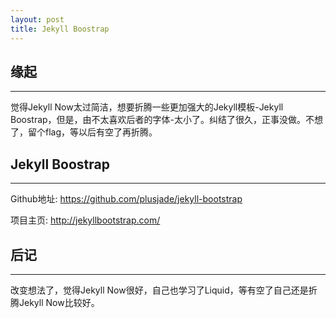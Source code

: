 ```yaml
---
layout: post
title: Jekyll Boostrap
---
```


## 缘起
----
觉得Jekyll Now太过简洁，想要折腾一些更加强大的Jekyll模板-Jekyll Boostrap，但是，由不太喜欢后者的字体-太小了。纠结了很久，正事没做。不想了，留个flag，等以后有空了再折腾。

## Jekyll Boostrap
----

Github地址: <https://github.com/plusjade/jekyll-bootstrap>

项目主页: <http://jekyllbootstrap.com/>

## 后记
----
改变想法了，觉得Jekyll Now很好，自己也学习了Liquid，等有空了自己还是折腾Jekyll Now比较好。



